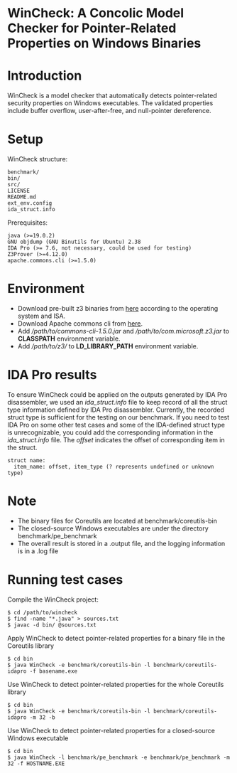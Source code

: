 # WinCheck: A Concolic Model Checker for Pointer-Related Properties on Windows Binaries

# Introduction
WinCheck is a model checker that automatically detects pointer-related security properties on Windows executables. The validated properties include buffer overflow, user-after-free, and null-pointer dereference.

# Setup
WinCheck structure:

    benchmark/
    bin/
    src/
    LICENSE
    README.md
    ext_env.config
    ida_struct.info

Prerequisites:

    java (>=19.0.2)
    GNU objdump (GNU Binutils for Ubuntu) 2.38
    IDA Pro (>= 7.6, not necessary, could be used for testing)
    Z3Prover (>=4.12.0)
    apache.commons.cli (>=1.5.0)
    
# Environment

- Download pre-built z3 binaries from <a href="https://github.com/Z3Prover/z3/releases">here</a> according to the operating system and ISA.
- Download Apache commons cli from <a href="https://commons.apache.org/proper/commons-cli/download_cli.cgi">here</a>.
- Add */path/to/commons-cli-1.5.0.jar* and */path/to/com.microsoft.z3.jar* to **CLASSPATH** environment variable.
- Add */path/to/z3/* to **LD\_LIBRARY\_PATH** environment variable.
    
    
# IDA Pro results

To ensure WinCheck could be applied on the outputs generated by IDA Pro disassembler, we used an *ida_struct.info* file to keep record of all the struct type information defined by IDA Pro disassembler. Currently, the recorded struct type is sufficient for the testing on our benchmark. If you need to test IDA Pro on some other test cases and some of the IDA-defined struct type is unrecognizable, you could add the corresponding information in the *ida_struct.info* file. The *offset* indicates the offset of corresponding item in the struct.

    struct name: 
      item_name: offset, item_type (? represents undefined or unknown type)

# Note

- The binary files for Coreutils are located at benchmark/coreutils-bin
- The closed-source Windows executables are under the directory benchmark/pe_benchmark
- The overall result is stored in a .output file, and the logging information is in a .log file

# Running test cases

Compile the WinCheck project:

    $ cd /path/to/wincheck
    $ find -name "*.java" > sources.txt
    $ javac -d bin/ @sources.txt

Apply WinCheck to detect pointer-related properties for a binary file in the Coreutils library

    $ cd bin
    $ java WinCheck -e benchmark/coreutils-bin -l benchmark/coreutils-idapro -f basename.exe

Use WinCheck to detect pointer-related properties for the whole Coreutils library

    $ cd bin
    $ java WinCheck -e benchmark/coreutils-bin -l benchmark/coreutils-idapro -m 32 -b

Use WinCheck to detect pointer-related properties for a closed-source Windows executable

    $ cd bin
    $ java WinCheck -l benchmark/pe_benchmark -e benchmark/pe_benchmark -m 32 -f HOSTNAME.EXE



